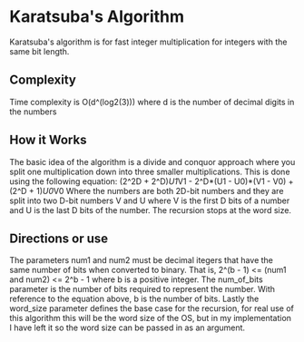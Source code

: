 # Karatsuba's Algorithm
Karatsuba's algorithm is for fast integer multiplication for integers with the same bit length.  

## Complexity
Time complexity is O(d^(log2(3))) where d is the number of decimal digits in the numbers

## How it Works
The basic idea of the algorithm is a divide and conquor approach where you split one multiplication
down into three smaller multiplications.  This is done using the following equation:
(2^2D + 2^D)*U1*V1 - 2^D*(U1 - U0)*(V1 - V0) + (2^D + 1)*U0*V0
Where the numbers are both 2D-bit numbers and they are split into two D-bit numbers V and U where V
is the first D bits of a number and U is the last D bits of the number.
The recursion stops at the word size.

## Directions or use
The parameters num1 and num2 must be decimal itegers that have the same number of bits when converted to binary.  That is, 2^(b - 1) <= (num1 and num2) <= 2^b - 1 where b is a positive integer.  The num_of_bits parameter is the number of bits required to represent the number.  With reference to the equation above, b is the number of bits.  Lastly the word_size parameter defines the base case for the recursion, for real use of this algorithm this will be the word size of the OS, but in my implementation I have left it so the word size can be passed in as an argument.